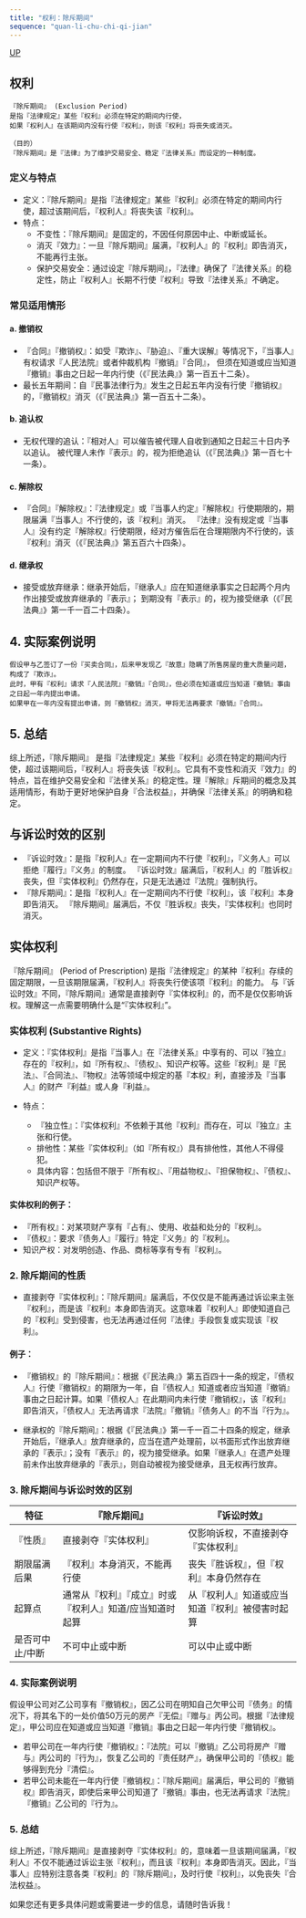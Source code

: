 ```yaml
---
title: "权利：除斥期间"
sequence: "quan-li-chu-chi-qi-jian"
---
```


[UP](/law/civil-law-index.html)

## 权利

```text
『除斥期间』 (Exclusion Period) 
是指『法律规定』某些『权利』必须在特定的期间内行使，
如果『权利人』在该期间内没有行使『权利』，则该『权利』将丧失或消灭。

（目的）
『除斥期间』是『法律』为了维护交易安全、稳定『法律关系』而设定的一种制度。
```

### 定义与特点

- 定义：『除斥期间』是指『法律规定』某些『权利』必须在特定的期间内行使，超过该期间后，『权利人』将丧失该『权利』。
- 特点：
    - 不变性：『除斥期间』是固定的，不因任何原因中止、中断或延长。
    - 消灭『效力』：一旦『除斥期间』届满，『权利人』的『权利』即告消灭，不能再行主张。
    - 保护交易安全：通过设定『除斥期间』，『法律』确保了『法律关系』的稳定性，防止『权利人』长期不行使『权利』导致『法律关系』不确定。

### 常见适用情形

#### a. 撤销权

- 『合同』『撤销权』：如受『欺诈』、『胁迫』、『重大误解』等情况下，『当事人』有权请求『人民法院』或者仲裁机构『撤销』『合同』，
  但须在知道或应当知道『撤销』事由之日起一年内行使（《『民法典』》第一百五十二条）。
- 最长五年期间：自『民事法律行为』发生之日起五年内没有行使『撤销权』的，『撤销权』消灭（《『民法典』》第一百五十二条）。

#### b. 追认权

- 无权代理的追认：『相对人』可以催告被代理人自收到通知之日起三十日内予以追认。
  被代理人未作『表示』的，视为拒绝追认（《『民法典』》第一百七十一条）。

#### c. 解除权

- 『合同』『解除权』：『法律规定』或『当事人约定』『解除权』行使期限的，期限届满『当事人』不行使的，该『权利』消灭。
  『法律』没有规定或『当事人』没有约定『解除权』行使期限，经对方催告后在合理期限内不行使的，该『权利』消灭（《『民法典』》第五百六十四条）。

#### d. 继承权

- 接受或放弃继承：继承开始后，『继承人』应在知道继承事实之日起两个月内作出接受或放弃继承的『表示』；
  到期没有『表示』的，视为接受继承（《『民法典』》第一千一百二十四条）。

## 4. 实际案例说明

```text
假设甲与乙签订了一份『买卖合同』，后来甲发现乙『故意』隐瞒了所售房屋的重大质量问题，构成了『欺诈』。
此时，甲有『权利』请求『人民法院』『撤销』『合同』，但必须在知道或应当知道『撤销』事由之日起一年内提出申请。
如果甲在一年内没有提出申请，则『撤销权』消灭，甲将无法再要求『撤销』『合同』。
```

## 5. 总结

综上所述，『除斥期间』
是指『法律规定』某些『权利』必须在特定的期间内行使，超过该期间后，『权利人』将丧失该『权利』。它具有不变性和消灭『效力』的特点，旨在维护交易安全和『法律关系』的稳定性。理『解除』斥期间的概念及其适用情形，有助于更好地保护自身『合法权益』，并确保『法律关系』的明确和稳定。

## 与诉讼时效的区别

- 『诉讼时效』：是指『权利人』在一定期间内不行使『权利』，『义务人』可以拒绝『履行』『义务』的制度。
  『诉讼时效』届满后，『权利人』的『胜诉权』丧失，但『实体权利』仍然存在，只是无法通过『法院』强制执行。
- 『除斥期间』：是指『权利人』在一定期间内不行使『权利』，该『权利』本身即告消灭。
  『除斥期间』届满后，不仅『胜诉权』丧失，『实体权利』也同时消灭。

## 实体权利

『除斥期间』 (Period of Prescription) 是指『法律规定』的某种『权利』存续的固定期限，一旦该期限届满，『权利人』将丧失行使该项『权利』的能力。
与『诉讼时效』不同，『除斥期间』通常是直接剥夺『实体权利』的，而不是仅仅影响诉权。理解这一点需要明确什么是“『实体权利』”。

### 实体权利 (Substantive Rights)

- 定义：『实体权利』是指『当事人』在『法律关系』中享有的、可以『独立』存在的『权利』，如『所有权』、『债权』、知识产权等。这些『权利』是『民法』、『合同法』、『物权』法等领域中规定的基『本权』利，直接涉及『当事人』的财产『利益』或人身『利益』。

- 特点：
  - 『独立性』：『实体权利』不依赖于其他『权利』而存在，可以『独立』主张和行使。
  - 排他性：某些『实体权利』（如『所有权』）具有排他性，其他人不得侵犯。
  - 具体内容：包括但不限于『所有权』、『用益物权』、『担保物权』、『债权』、知识产权等。

#### 实体权利的例子：
- 『所有权』：对某项财产享有『占有』、使用、收益和处分的『权利』。
- 『债权』：要求『债务人』『履行』特定『义务』的『权利』。
- 知识产权：对发明创造、作品、商标等享有专有『权利』。

### 2. 除斥期间的性质

- 直接剥夺『实体权利』：『除斥期间』届满后，不仅仅是不能再通过诉讼来主张『权利』，而是该『权利』本身即告消灭。这意味着『权利人』即使知道自己的『权利』受到侵害，也无法再通过任何『法律』手段恢复或实现该『权利』。

#### 例子：
- 『撤销权』的『除斥期间』：根据《『民法典』》第五百四十一条的规定，『债权人』行使『撤销权』的期限为一年，自『债权人』知道或者应当知道『撤销』事由之日起计算。如果『债权人』在此期间内未行使『撤销权』，该『权利』即告消灭，『债权人』无法再请求『法院』『撤销』『债务人』的不当『行为』。

- 继承权的『除斥期间』：根据《『民法典』》第一千一百二十四条的规定，继承开始后，『继承人』放弃继承的，应当在遗产处理前，以书面形式作出放弃继承的『表示』；没有『表示』的，视为接受继承。如果『继承人』在遗产处理前未作出放弃继承的『表示』，则自动被视为接受继承，且无权再行放弃。

### 3. 除斥期间与诉讼时效的区别

| 特征               | 『除斥期间』                                | 『诉讼时效』                                  |
|--------------------|-----------------------------------------|-------------------------------------------|
| 『性质』           | 直接剥夺『实体权利』                        | 仅影响诉权，不直接剥夺『实体权利』            |
| 期限届满后果   | 『权利』本身消灭，不能再行使                | 丧失『胜诉权』，但『权利』本身仍然存在            |
| 起算点         | 通常从『权利』『成立』时或『权利人』知道/应当知道时起算 | 从『权利人』知道或应当知道『权利』被侵害时起算   |
| 是否可中止/中断| 不可中止或中断                          | 可以中止或中断                            |

### 4. 实际案例说明

假设甲公司对乙公司享有『撤销权』，因乙公司在明知自己欠甲公司『债务』的情况下，将其名下的一处价值50万元的房产『无偿』『赠与』丙公司。根据『法律规定』，甲公司应在知道或应当知道『撤销』事由之日起一年内行使『撤销权』。

- 若甲公司在一年内行使『撤销权』：『法院』可以『撤销』乙公司将房产『赠与』丙公司的『行为』，恢复乙公司的『责任财产』，确保甲公司的『债权』能够得到充分『清偿』。
- 若甲公司未能在一年内行使『撤销权』：『除斥期间』届满后，甲公司的『撤销权』即告消灭，即使后来甲公司知道了『撤销』事由，也无法再请求『法院』『撤销』乙公司的『行为』。

### 5. 总结

综上所述，『除斥期间』是直接剥夺『实体权利』的，意味着一旦该期间届满，『权利人』不仅不能通过诉讼主张『权利』，而且该『权利』本身即告消灭。因此，『当事人』应特别注意各类『权利』的『除斥期间』，及时行使『权利』，以免丧失『合法权益』。

如果您还有更多具体问题或需要进一步的信息，请随时告诉我！
